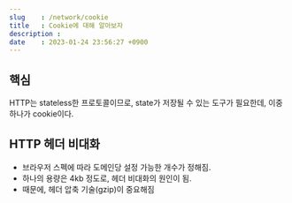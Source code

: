 ```yaml
---
slug    : /network/cookie
title   : Cookie에 대해 알아보자
description : 
date    : 2023-01-24 23:56:27 +0900
---
```


## 핵심
HTTP는 stateless한 프로토콜이므로, state가 저장될 수 있는 도구가 필요한데, 이중 하나가 cookie이다. 

## HTTP 헤더 비대화
- 브라우저 스펙에 따라 도메인당 설정 가능한 개수가 정해짐. 
- 하나의 용량은 4kb 정도로, 헤더 비대화의 원인이 됨. 
- 때문에, 헤더 압축 기술(gzip)이 중요해짐 
  

